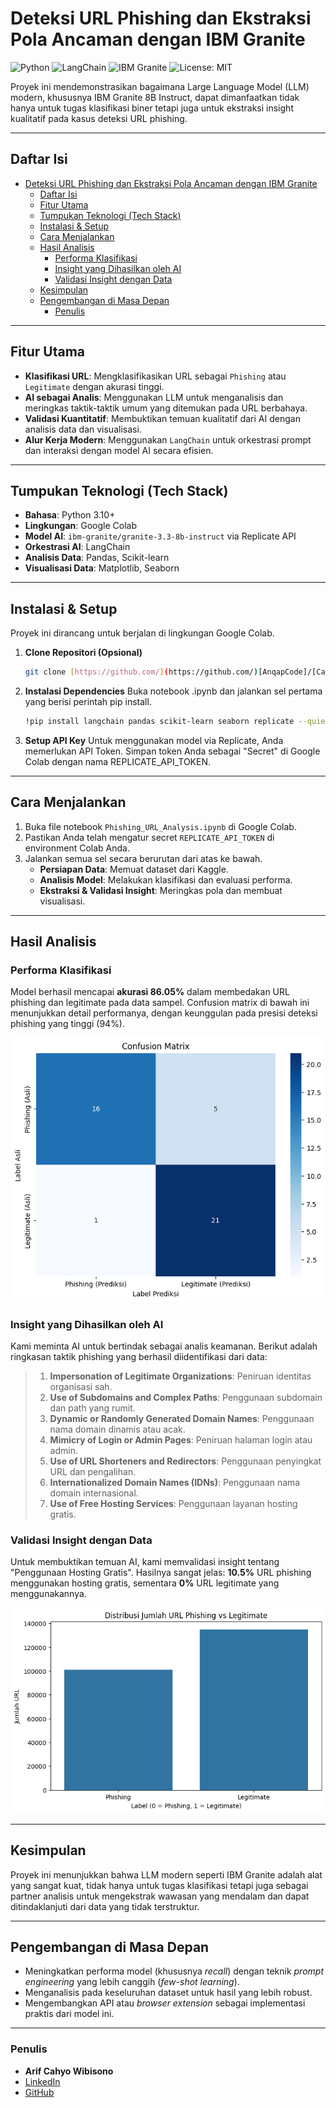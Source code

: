 # Deteksi URL Phishing dan Ekstraksi Pola Ancaman dengan IBM Granite

![Python](https://img.shields.io/badge/Python-3.10%2B-blue?style=for-the-badge&logo=python)
![LangChain](https://img.shields.io/badge/LangChain-v0.1-green?style=for-the-badge)
![IBM Granite](https://img.shields.io/badge/IBM-Granite_8B-purple?style=for-the-badge&logo=ibm)
![License: MIT](https://img.shields.io/badge/License-MIT-yellow.svg?style=for-the-badge)

Proyek ini mendemonstrasikan bagaimana Large Language Model (LLM) modern, khususnya IBM Granite 8B Instruct, dapat dimanfaatkan tidak hanya untuk tugas klasifikasi biner tetapi juga untuk ekstraksi insight kualitatif pada kasus deteksi URL phishing.

---

## Daftar Isi

- [Deteksi URL Phishing dan Ekstraksi Pola Ancaman dengan IBM Granite](#deteksi-url-phishing-dan-ekstraksi-pola-ancaman-dengan-ibm-granite)
  - [Daftar Isi](#daftar-isi)
  - [Fitur Utama](#fitur-utama)
  - [Tumpukan Teknologi (Tech Stack)](#tumpukan-teknologi-tech-stack)
  - [Instalasi \& Setup](#instalasi--setup)
  - [Cara Menjalankan](#cara-menjalankan)
  - [Hasil Analisis](#hasil-analisis)
    - [Performa Klasifikasi](#performa-klasifikasi)
    - [Insight yang Dihasilkan oleh AI](#insight-yang-dihasilkan-oleh-ai)
    - [Validasi Insight dengan Data](#validasi-insight-dengan-data)
  - [Kesimpulan](#kesimpulan)
  - [Pengembangan di Masa Depan](#pengembangan-di-masa-depan)
    - [Penulis](#penulis)

---

## Fitur Utama

- **Klasifikasi URL**: Mengklasifikasikan URL sebagai `Phishing` atau `Legitimate` dengan akurasi tinggi.
- **AI sebagai Analis**: Menggunakan LLM untuk menganalisis dan meringkas taktik-taktik umum yang ditemukan pada URL berbahaya.
- **Validasi Kuantitatif**: Membuktikan temuan kualitatif dari AI dengan analisis data dan visualisasi.
- **Alur Kerja Modern**: Menggunakan `LangChain` untuk orkestrasi prompt dan interaksi dengan model AI secara efisien.

---

## Tumpukan Teknologi (Tech Stack)

- **Bahasa**: Python 3.10+
- **Lingkungan**: Google Colab
- **Model AI**: `ibm-granite/granite-3.3-8b-instruct` via Replicate API
- **Orkestrasi AI**: LangChain
- **Analisis Data**: Pandas, Scikit-learn
- **Visualisasi Data**: Matplotlib, Seaborn

---

## Instalasi & Setup

Proyek ini dirancang untuk berjalan di lingkungan Google Colab.

1. **Clone Repositori (Opsional)**

   ```bash
   git clone [https://github.com/](https://github.com/)[AnqapCode]/[Capstone-Example-Arif].git
   ```

2. **Instalasi Dependencies**
   Buka notebook .ipynb dan jalankan sel pertama yang berisi perintah pip install.

   ```bash
   !pip install langchain pandas scikit-learn seaborn replicate --quiet
   ```

3. **Setup API Key**
   Untuk menggunakan model via Replicate, Anda memerlukan API Token. Simpan token Anda sebagai "Secret" di Google Colab dengan nama REPLICATE_API_TOKEN.

---

## Cara Menjalankan

1. Buka file notebook `Phishing_URL_Analysis.ipynb` di Google Colab.
2. Pastikan Anda telah mengatur secret `REPLICATE_API_TOKEN` di environment Colab Anda.
3. Jalankan semua sel secara berurutan dari atas ke bawah.
   - **Persiapan Data**: Memuat dataset dari Kaggle.
   - **Analisis Model**: Melakukan klasifikasi dan evaluasi performa.
   - **Ekstraksi & Validasi Insight**: Meringkas pola dan membuat visualisasi.

---

## Hasil Analisis

### Performa Klasifikasi

Model berhasil mencapai **akurasi 86.05%** dalam membedakan URL phishing dan legitimate pada data sampel. Confusion matrix di bawah ini menunjukkan detail performanya, dengan keunggulan pada presisi deteksi phishing yang tinggi (94%).

![Confusion Matrix](assets/Confusion_Matrix.png)

### Insight yang Dihasilkan oleh AI

Kami meminta AI untuk bertindak sebagai analis keamanan. Berikut adalah ringkasan taktik phishing yang berhasil diidentifikasi dari data:

> 1.  **Impersonation of Legitimate Organizations**: Peniruan identitas organisasi sah.
> 2.  **Use of Subdomains and Complex Paths**: Penggunaan subdomain dan path yang rumit.
> 3.  **Dynamic or Randomly Generated Domain Names**: Penggunaan nama domain dinamis atau acak.
> 4.  **Mimicry of Login or Admin Pages**: Peniruan halaman login atau admin.
> 5.  **Use of URL Shorteners and Redirectors**: Penggunaan penyingkat URL dan pengalihan.
> 6.  **Internationalized Domain Names (IDNs)**: Penggunaan nama domain internasional.
> 7.  **Use of Free Hosting Services**: Penggunaan layanan hosting gratis.

### Validasi Insight dengan Data

Untuk membuktikan temuan AI, kami memvalidasi insight tentang "Penggunaan Hosting Gratis". Hasilnya sangat jelas: **10.5%** URL phishing menggunakan hosting gratis, sementara **0%** URL legitimate yang menggunakannya.

![Validasi Insight Hosting Gratis](assets/bar_chart_insight.png)

---

## Kesimpulan

Proyek ini menunjukkan bahwa LLM modern seperti IBM Granite adalah alat yang sangat kuat, tidak hanya untuk tugas klasifikasi tetapi juga sebagai partner analisis untuk mengekstrak wawasan yang mendalam dan dapat ditindaklanjuti dari data yang tidak terstruktur.

---

## Pengembangan di Masa Depan

- Meningkatkan performa model (khususnya _recall_) dengan teknik _prompt engineering_ yang lebih canggih (_few-shot learning_).
- Menganalisis pada keseluruhan dataset untuk hasil yang lebih robust.
- Mengembangkan API atau _browser extension_ sebagai implementasi praktis dari model ini.

---

### Penulis

- **Arif Cahyo Wibisono**
- [LinkedIn](https://linkedin.com/in/arif-cahyo-wibisono)
- [GitHub](https://github.com/AnqapCode)
